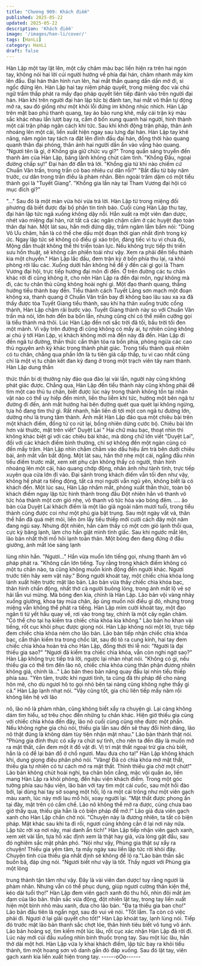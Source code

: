 ```yaml
---
title: "Chương 909: Khách điếm"
published: 2025-05-22
updated: 2025-05-22
description: 'Khách điếm'
image: '/images/han-li/cover/'
tags: [HanLi]
category: HanLi
draft: false
---
```


Hàn Lập một tay lật lên, một cây châm màu bạc liền hiện ra trên
hai ngón tay, không nói hai lời cúi người hướng về phía đại hán,
châm nhanh mấy kim lên đầu. Đại hán thân hình run lên, hai mắt
thần quang dần dần mờ đi, si ngốc đứng lên. Hàn Lập hai tay
niệm pháp quyết, trong miệng đọc vài chú ngữ trầm thấp phát ra
mấy đạo pháp quyết liên tiếp đánh vào trên người đại hán.
Hàn khí trên người đại hán lập tức bị đánh tan, hai mắt vô thần tự
động mở ra, sau đó giống như một khôi lỗi đứng im không nhúc
nhích. Hàn Lập trên mặt bao phủ thanh quang, tay áo bào rung
khẽ, mấy cái trận kỳ màu sắc khác nhau lần lượt bay ra, cắm ở
bốn xung quanh hai người, hình thành một cái trận pháp ngăn
cách khí tức.
Sau khi khởi động trận pháp, thân ảnh nhoáng lên một cái, liền
xuất hiện ngay sau lưng đại hán. Hàn Lập tay khẽ nâng, năm
ngón tay tách ra đặt lên đỉnh đầu đại hán, đồng thời hào quang
quanh thân đại phóng, thân ảnh hai người dần ẩn vào vầng hào
quang.
"Ngươi tên là gì, ở Khổng gia giữ chức vụ gì?" Trong quần sáng
truyền đến thanh âm của Hàn Lập, băng lãnh không chút cảm
tình.
"Khổng Đấu, ngoại đường chấp sự!" Đại hán đờ đẫn trả lời.
"Khổng gia từ khi nào chiếm cứ Chuẩn Vân trấn, trong trấn có bao
nhiêu cư dân rồi?"
"Bắt đầu từ bảy năm trước, cư dân trong trấn điều là phàm nhân.
Bên ngoài trăm dặm có một tiểu thành gọi là "Tuyết Giang".
"Khổng gia lần này tại Tham Vương đại hội có mục đích gì?"

"…"
Sau đó là một màn vừa hỏi vừa trả lời. Hàn Lập từ trong miệng
đối phương đã biết được đại bộ phận tin tình báo. Cuối cùng Hàn
Lập thu tay, đại hán lập tức ngã xuống không dậy nỗi. Hắn xuất ra
một viên đan dược, nhét vào miệng đại hán, rút tất cả các ngân
châm cắm ở các huyệt đạo toàn thân đại hán. Một lát sau, hắn
mới đứng dậy, trầm ngâm lẩm bẩm nói:
"Dùng Vô Ưu châm, hẳn là có thể che dấu một đoạn thời gian
nhất định trong ký ức. Ngay lập tức sẽ không có điều gì xáo trộn,
đáng tiếc vì tu vi chưa đủ, Mộng dẫn thuật không thể thi triển toàn
lực. Nếu không trực tiếp thi triển sưu hồn thuật, sẽ không cần
phiền toái như vậy. Xem ra phải đến tiểu thành kia một chuyến."
Hàn Lập lắc đầu, đem trận kỳ ở bốn phía thu lại, ra khỏi phòng rời
lầu các. Xuống dưới hắn không hề để ý đến cái gì gọi là Tham
Vương đại hội, trực tiếp hướng đại môn đi đến. Ở trên đường các
tu chân khác rời đi cũng không ít, cho nên Hàn Lập ra đến đại
môn, ngự không mà đi, các tu chân thủ cũng không hoài nghi gì.
Một đạo thanh quang, thẳng hướng tiểu thành bay đến. Tiểu
thành cách Tuyết Lăng sơn mạch một đoạn không xa, thanh
quang ở Chuẩn Vân trấn bay đi không bao lâu sau xa xa đã thấy
được tòa Tuyết Giang tiểu thành, sau khi hạ thân xuống trước
cổng thành, Hàn Lập chậm rãi bước vào.
Tuyết Giang thành này so với Chuẩn Vân trấn mà nói, lớn hơn
đến ba bốn lần, nhưng cũng chỉ có thể miễn cưỡng gọi là tiểu
thành mà thôi. Lúc Hàn Lập đến nơi sắc trời đã tối, bầu trời tối
đen một mảnh. Vì vậy trên đường đi cũng không có mấy ai, tự
nhiên cũng không ai chú ý tới Hàn Lập, vị khách không mời mà
đến này đã đến. Hàn Lập đi đến ngã tư đường, thần thức cẩn
thận tỏa ra bốn phía, phòng ngừa các cao thủ nguyên anh kỳ
khác trong thành phát giác.
Trong tiểu thành quả nhiên có tu chân, chẳng qua phần lớn là tu
tiên giả cấp thấp, tu vi cao nhất cũng chỉ là một vị tu chân kết đan
kỳ đang ở trong một trạch viên tây nam thành. Hàn Lập dung thần

thức thần bí dị thường này đảo qua đảo lại vài lần, người này
cũng không phát giác được.
Chẳng qua, Hàn Lập đến tiểu thành này cũng không phải để tìm
một cao thủ tu chân, biết được lúc này trong thành không tồn tại
nhân vật nào có thể uy hiếp đến mình, liền thu liễm khí tức,
hướng một bên ngã tư đường đi đến, ánh mắt hướng hai bên
đường quét qua quét lại không ngừng, tựa hồ đang tìm thứ gì. Rất
nhanh, hắn liền di tới một con ngã tư đường lớn, dường như là
trung tâm thành. Ánh mắt Hàn Lập đảo qua một chiêu bài trên
một khách điếm, đồng tử co rút lại, bổng nhiên dừng cước bộ.
Chiêu bài lớn hơn vài thước, mặt trên viết" Duyệt Lai " Hai chữ
màu bạc, thoạt nhìn thì không khác biệt gì với các chiêu bài khác,
mà dòng chữ lớn viết "Duyệt Lai", đối với các khách điếm bình
thường, chỉ sợ không đến một ngàn cũng có đến mấy trăm. Hàn
Lập nhìn chằm chằm vào dấu hiệu ấm trà bên dưới chiêu bài, ánh
mắt vẫn bất động. Một lát sau, hắn thở nhẹ một cái, ngẩng đầu
nhìn tiểu điếm trước mắt, xem xét phụ cận không thấy có người,
thân hình nhoáng lên một cái, hào quang chớp động, nhân ảnh
như tành tình, trực tiếp xuyên qua cửa lớn đi vào.
Đại sảnh trong khách điếm vẫn tối đen như vậy, không hề phát ra
tiếng động, tất cả mọi người vẫn ngủ yên, không biết là có khách
đến. Một lúc sau, Hàn Lập nhắm mắt, phóng xuất thần thức, toàn
bộ khách điếm ngay lập tức hình thành trong đầu Đột nhiên hắn
vô thanh vô tức hóa thành một cơn gió nhẹ, vô thanh vô tức hòa
vào bóng đêm.
….
ão bản của Duyệt Lai khách điếm là một lão giả ngoài năm mươi
tuổi, trong tiểu thành cũng được coi như một phú gia bật trung.
Sau một ngày vất vả, thân thể hắn đã quá mệt mỏi, liền ôm lấy
tiểu thiếp mới cưới cách đây một năm đang ngủ say. Nhưng đột
nhiên, hắn cảm thấy có một cơn gió lạnh thổi qua, cực kỳ băng
lạnh, làm cho hắn giật mình tỉnh giấc.
Sau khi ngước mắt lên, lão bản nhất thời mồ hôi lạnh toàn thân.
Một bóng đen đang đứng ở đầu giường, ánh mắt lóe sáng lạnh

lùng nhìn hắn.
"Ngươi…" Hắn vừa muốn lớn tiếng gọi, nhưng thanh âm vô pháp
phát ra.
"Không cần lớn tiếng. Tuy rằng trong khách điếm không có một tu
chân nào, ta cũng không muốn kinh động đến người khác. Ngươi
trước tiên hãy xem vật này." Bóng người khoát tay, một chiếc chìa
khóa long lánh xuất hiện trước mặt lão bản.
Lão bản vừa thấy chiếc chìa khóa bạc, thân hình chấn động, nhất
thờ cả người buông lỏng, trong ánh mắt lộ vẻ sợ hãi lẫn vui mừng.
Mà bóng đen kia, chính là Hàn Lập.
Lão bản vội vàng nhảy xuống giường, khoa tay múa chân, ấp úng
muốn nói điều gì đó, nhưng trong miệng vẫn không thể phát ra
tiếng. Hàn Lập mỉm cười khoát tay, một đạo ngân ti từ yết hầu
quay về, rơi vào trong tay, chính là một cây ngân châm.
"Có thể cho tại hạ kiểm tra chiếc chìa khóa kia không." Lão bản
ho khan vài tiếng, rốt cục khôi phục được giọng nói.
Hàn Lập không nói một lời, trực tiếp đem chiếc chìa khóa ném
cho lão bản. Lão bản tiếp nhận chiếc chìa khóa bạc, cẩn thận
kiểm tra trong chốc lát, sau đó tỏ ra cung kính, hai tay đem chiếc
chìa khóa hoàn trả cho Hàn Lập, đồng thời thi lễ nói: "Người là đại
thiếu gia sao?"
"Ngươi đã kiểm tra chiếc chìa khóa, vẫn còn nghi ngờ sao?" Hàn
Lập không trực tiếp trả lời, ngược lại nhàn nhạt nói.
"Không có gì, nếu thiếu gia có thể tìm đến lão nô, chiếc chìa khóa
cùng thân phận đương nhiên không giả, chính là…" Lão bản theo
bản năng quay đầu lại nhìn tiểu thiếp phía sau.
"Yên tâm, trước khi ngươi tỉnh, ta cũng đã thi pháp để cho nàng
hôn mê, cho dù ngươi hô to gọi nhỏ bên tai nàng cũng không
nghe thấy gì cả." Hàn Lập lạnh nhạt nói.
"Vậy cũng tốt, gia chủ liên tiếp mấy năm rồi không liên hệ với lão

nô, lão nô là phàm nhân, cũng không biết xẩy ra chuyện gì. Lại
càng không dám tìm hiểu, sợ trêu chọc đến những tu chân khác.
Hiện giờ thiếu gia cùng với chiếc chìa khóa đến đây, lão nô cuối
cùng cũng nhẹ được một phần. Nếu không nghe gia chủ nói,
thiếu gia lần sau đến sẽ thay đổi hình dáng, lão nô thật đúng là
không dám tùy tiện nhận mặt nhau." Lão bản thành thật nói.
"Phùng gia đính thực có xẩy ra chút sự tình, cho nên ta đến đây là
muốn mở ra mật thất, cần đem một ít đồ vật đi. Vị trí mật thất
ngoại trừ gia chủ biết, hẳn là có để lại bản đồ ở chổ ngươi. Mau
đưa cho ta!" Hàn Lập không khách khí, dung giọng điệu phân phó
nói.
"Vâng! Đã có chìa khóa mở mật thất, thiếu gia tự nhiên có tư cách
mở ra mật thất. Thỉnh thiếu gia chờ một chút!" Lão bản không
chút hoài nghi, ba chân bốn cẳng, mặc vội quần áo, liền mang
Hàn Lập ra khỏi phòng, đến hậu viện khách điếm.
Trong một góc tường phía sau hậu viện, lão bản với tay tìm một
cái cuốc, sau một hồi đào bới, lại dùng hai tay sờ soạng một hồi,
lộ ra một cái trông như một viên gạch màu xanh, lúc này mới lau
mồ hôi, xoay người lại.
"Mật thất được phong ấn tại đây, mặt trên có cấm chế. Lão nô
không thể mở ra được, cũng chưa bao giờ thấy qua, thiếu gia hẳn
là có biện pháp để mở.!" Lão giả đưa viên gạch xanh cho Hàn
Lập chần chờ nói.
"Chuyện này là đương nhiên, ta tất có biện pháp. Mặt khác sau
khi ta đi rồi, ngươi cũng không cần ở lại nơi này nữa. Lập tức rời
xa nơi này, mai danh ẩn tích!"
Hàn Lập tiếp nhận viên gạch xanh, xem xét vài lần, tựa hồ xác
định xem là thật hay giả, vừa lòng gật đầu, sau đó nghiêm sắc
mặt phân phó. "Nói như vậy, Phùng gia thật sự xẩy ra chuyện!
Thiếu gia yêm tâm, ta mấy ngày sau liền lập tức rời khỏi đây.
Chuyện tình của thiếu gia nhất định sẽ không để lộ ra."Lão bản
thần sắc buồn bã, đáp ứng nói.
"Ngươi biết như vậy là tốt. Thấy ngươi với Phùng gia một lòng

trung thành tận tâm như vậy. Đây là vài viên đan dược! tuy rằng
ngươi là phàm nhân. Nhưng vẫn có thể phục dụng, giúp ngươi
cường thân kiện thể, kéo dài tuổi thọ!" Hàn Lập đem viên gạch
xanh đó thu hồi, nhìn đôi mắt ảm đạm của lão bản. thần sắc vừa
động, đột nhiên lật tay, trong tay liền xuất hiện một bình nhỏ màu
xanh, đưa cho lão bản.
"Đa tạ thiếu gia ban cho!" Lão bản đầu tiên là ngẩn ngơ, sau đó
vui vẻ nói.
"Tốt lắm. Ta còn có việc phải đi. Ngươi ở lại giải quyết cho tốt!"
Hàn Lập khoát tay, lạnh lùng nói. Tiếp đó trước mặt lão bản thanh
sắc chợt lóe, thân hình tiêu biết vô tung vô ảnh.
Lão bản hoảng sợ, tìm kiếm một lúc lâu, rốt cục xác nhận Hàn
Lập đã rời đi. Lúc này mới cúi đầu xuống nhìn binh thuốc trong
tay. Sau một lúc lâu, hắn thở dài một hơi.
Hàn Lập vừa ly khai khách điếm, lập tức bay ra khỏi tiểu thành,
tìm một hoang sơn vô danh gần đó đáp xuống. Sau đó lật tay,
viên gạch xanh kia liền xuất hiện trong tay.
------oOo------
